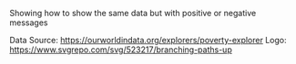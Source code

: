 Showing how to show the same data but with positive or negative messages

Data Source: https://ourworldindata.org/explorers/poverty-explorer
Logo: https://www.svgrepo.com/svg/523217/branching-paths-up